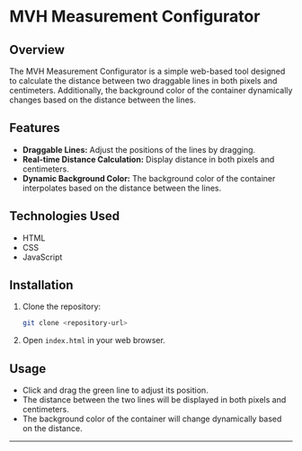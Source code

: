 # MVH Measurement Configurator

## Overview

The MVH Measurement Configurator is a simple web-based tool designed to calculate the distance between two draggable lines in both pixels and centimeters. Additionally, the background color of the container dynamically changes based on the distance between the lines.

## Features

- **Draggable Lines:** Adjust the positions of the lines by dragging.
- **Real-time Distance Calculation:** Display distance in both pixels and centimeters.
- **Dynamic Background Color:** The background color of the container interpolates based on the distance between the lines.

## Technologies Used

- HTML
- CSS
- JavaScript

## Installation

1. Clone the repository:
    ```bash
    git clone <repository-url>
    ```
2. Open `index.html` in your web browser.

## Usage

- Click and drag the green line to adjust its position.
- The distance between the two lines will be displayed in both pixels and centimeters.
- The background color of the container will change dynamically based on the distance.

---
